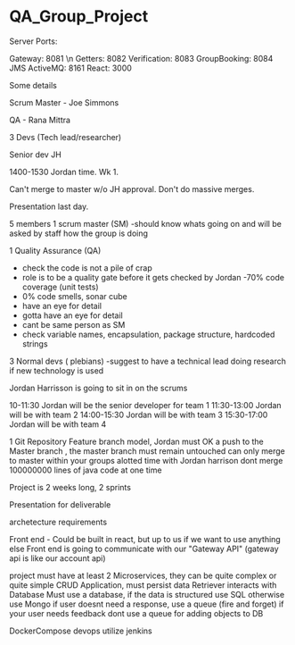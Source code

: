 # QA_Group_Project

Server Ports:

Gateway: 8081 \n
Getters: 8082
Verification: 8083
GroupBooking: 8084
JMS ActiveMQ: 8161
React: 3000

Some details

Scrum Master - Joe Simmons

QA - Rana Mittra

3 Devs (Tech lead/researcher)

Senior dev JH

1400-1530 Jordan time. Wk 1.

Can't merge to master w/o JH approval.
Don't do massive merges.

Presentation last day.

5 members
1 scrum master (SM)
-should know whats going on and will be asked by staff how the group is doing

1 Quality Assurance (QA)
- check the code is not a pile of crap
- role is to be a quality gate before it gets checked by Jordan
-70% code coverage (unit tests)
- 0% code smells, sonar cube
- have an eye for detail
- gotta have an eye for detail
- cant be same person as SM
- check variable names, encapsulation, package structure, hardcoded strings

3 Normal devs ( plebians)
-suggest to have a technical lead doing research if new technology is used



Jordan Harrisson is going to sit in on the scrums


10-11:30 Jordan will be the senior developer for team 1
11:30-13:00 Jordan will be with team 2 
14:00-15:30 Jordan will be with team 3
15:30-17:00 Jordan will be with team 4


1 Git Repository
Feature branch model, 
Jordan must OK a push to the Master branch , the master branch must remain untouched
can only merge to master within your groups alotted time with Jordan harrison 
dont merge 100000000 lines of java code at one time



Project is 2 weeks long, 2 sprints

Presentation for deliverable


archetecture requirements

Front end - Could be built in react, but up to us if we want to use anything else
Front end is going to communicate with our "Gateway API" (gateway api is like our account api)

project must have at least 2 Microservices, they can be quite complex or quite simple
CRUD Application, must persist data 
Retriever interacts with Database
Must use a database, if the data is structured use SQL otherwise use Mongo
if user doesnt need a response, use a queue (fire and forget) if your user needs feedback dont use a queue for adding objects to DB

DockerCompose devops
utilize jenkins
